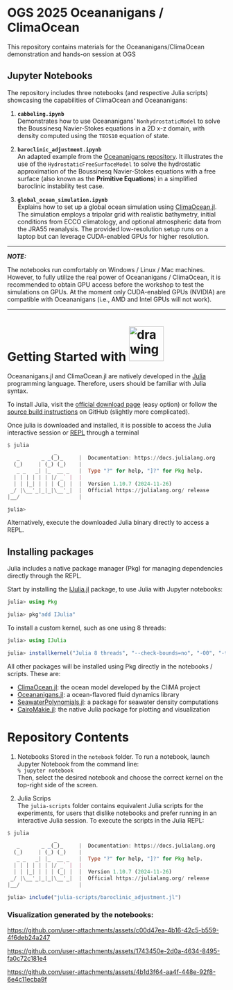 # OGS 2025 Oceananigans / ClimaOcean 

This repository contains materials for the Oceananigans/ClimaOcean demonstration and hands-on session at OGS 

## Jupyter Notebooks

The repository includes three notebooks (and respective Julia scripts) showcasing the capabilities of ClimaOcean and Oceananigans:

1. **`cabbeling.ipynb`**  
   Demonstrates how to use Oceananigans' `NonhydrostaticModel` to solve the Boussinesq Navier-Stokes equations in a 2D x-z domain, with density computed using the `TEOS10` equation of state.

2. **`baroclinic_adjustment.ipynb`**  
   An adapted example from the [Oceananigans repository](https://github.com/CliMA/Oceananigans.jl/blob/main/examples/baroclinic_adjustment.jl). It illustrates the use of the `HydrostaticFreeSurfaceModel` to solve the hydrostatic approximation of the Boussinesq Navier-Stokes equations with a free surface (also known as the **Primitive Equations**) in a simplified baroclinic instability test case.

3. **`global_ocean_simulation.ipynb`**  
   Explains how to set up a global ocean simulation using [ClimaOcean.jl](https://github.com/CliMA/ClimaOcean.jl). The simulation employs a tripolar grid with realistic bathymetry, initial conditions from ECCO climatology, and optional atmospheric data from the JRA55 reanalysis. The provided low-resolution setup runs on a laptop but can leverage CUDA-enabled GPUs for higher resolution.

---
 _**NOTE:**_

The notebooks run comfortably on Windows / Linux / Mac machines. However, to fully utilize the real power of Oceananigans / ClimaOcean, it is recommended to obtain GPU access before the workshop to test the simulations on GPUs. At the moment only CUDA-enabled GPUs (NVIDIA) are compatible with Oceananigans (i.e., AMD and Intel GPUs will not work).

---

# Getting Started with <img src="https://julialang.org/assets/infra/logo.svg" alt="drawing" width="80" />

Oceananigans.jl and ClimaOcean.jl are natively developed in the [Julia](https://docs.julialang.org/en/v1/) programming language. Therefore, users should be familiar with Julia syntax.

To install Julia, visit the [official download page](https://julialang.org/downloads/) (easy option) or follow the [source build instructions](https://github.com/JuliaLang/julia) on GitHub (slightly more complicated).

Once julia is downloaded and installed, it is possible to access the Julia interactive session or [REPL](https://docs.julialang.org/en/v1/stdlib/REPL/#The-Julia-REPL) through a terminal
```julia
$ julia
               _
   _       _ _(_)_     |  Documentation: https://docs.julialang.org
  (_)     | (_) (_)    |
   _ _   _| |_  __ _   |  Type "?" for help, "]?" for Pkg help.
  | | | | | | |/ _` |  |
  | | |_| | | | (_| |  |  Version 1.10.7 (2024-11-26)
 _/ |\__'_|_|_|\__'_|  |  Official https://julialang.org/ release
|__/                   |

julia>
```
Alternatively, execute the downloaded Julia binary directly to access a REPL.

## Installing packages

Julia includes a native package manager (Pkg) for managing dependencies directly through the REPL. 

Start by installing the [IJulia.jl](https://github.com/JuliaLang/IJulia.jl) package, to use Julia with Jupyter notebooks:

```julia
julia> using Pkg

julia> pkg"add IJulia"
```

To install a custom kernel, such as one using 8 threads:

```julia
julia> using IJulia

julia> installkernel("Julia 8 threads", "--check-bounds=no", "-O0", "-t 8")
```

All other packages will be installed using Pkg directly in the notebooks / scripts. These are:

- [ClimaOcean.jl](https://github.com/CliMA/ClimaOcean.jl): the ocean model developed by the CliMA project 
- [Oceananigans.jl](https://github.com/CliMA/Oceananigans.jl): a ocean-flavored fluid dynamics library
- [SeawaterPolynomials.jl](https://github.com/CliMA/SeawaterPolynomials.jl): a package for seawater density computations
- [CairoMakie.jl](https://github.com/MakieOrg/Makie.jl/tree/master/CairoMakie): the native Julia package for plotting and visualization

# Repository Contents
1. Notebooks
Stored in the `notebook` folder. To run a notebook, launch Jupyter Notebook from the command line:  
`% jupyter notebook`  
Then, select the desired notebook and choose the correct kernel on the top-right side of the screen.

2. Julia Scrips  
The `julia-scripts` folder contains equivalent Julia scripts for the experiments, for users that dislike notebooks and prefer running in an interactive Julia session. To execute the scripts in the Julia REPL:  
```julia
$ julia
               _
   _       _ _(_)_     |  Documentation: https://docs.julialang.org
  (_)     | (_) (_)    |
   _ _   _| |_  __ _   |  Type "?" for help, "]?" for Pkg help.
  | | | | | | |/ _` |  |
  | | |_| | | | (_| |  |  Version 1.10.7 (2024-11-26)
 _/ |\__'_|_|_|\__'_|  |  Official https://julialang.org/ release
|__/                   |

julia> include("julia-scripts/baroclinic_adjustment.jl")
```


### Visualization generated by the notebooks:

https://github.com/user-attachments/assets/c00d47ea-4b16-42c5-b559-4f6deb24a247


https://github.com/user-attachments/assets/1743450e-2d0a-4634-8495-fa0c72c181e4


https://github.com/user-attachments/assets/4b1d3f64-aa4f-448e-92f8-6e4c11ecba9f
